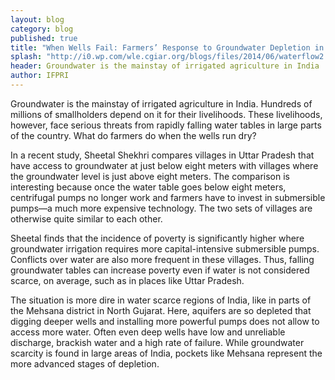 ```yaml
---
layout: blog
category: blog
published: true
title: "When Wells Fail: Farmers’ Response to Groundwater Depletion in India"
splash: "http://i0.wp.com/wle.cgiar.org/blogs/files/2014/06/waterflow2.png?resize=664%2C390"
header: Groundwater is the mainstay of irrigated agriculture in India
author: IFPRI
---
```


Groundwater is the mainstay of irrigated agriculture in India. Hundreds of millions of smallholders depend on it for their livelihoods. These livelihoods, however, face serious threats from rapidly falling water tables in large parts of the country. What do farmers do when the wells run dry?

In a recent study, Sheetal Shekhri compares villages in Uttar Pradesh that have access to groundwater at just below eight meters with villages where the groundwater level is just above eight meters.  The comparison is interesting because once the water table goes below eight meters, centrifugal pumps no longer work and farmers have to invest in submersible pumps—a much more expensive technology. The two sets of villages are otherwise quite similar to each other.

Sheetal finds that the incidence of poverty is significantly higher where groundwater irrigation requires more capital-intensive submersible pumps. Conflicts over water are also more frequent in these villages. Thus, falling groundwater tables can increase poverty even if water is not considered scarce, on average, such as in places like Uttar Pradesh.

The situation is more dire in water scarce regions of India, like in parts of the Mehsana district in North Gujarat. Here, aquifers are so depleted that digging deeper wells and installing more powerful pumps does not allow to access more water.  Often even deep wells have low and unreliable discharge, brackish water and a high rate of failure. While groundwater scarcity is found in large areas of India, pockets like Mehsana represent the more advanced stages of depletion.